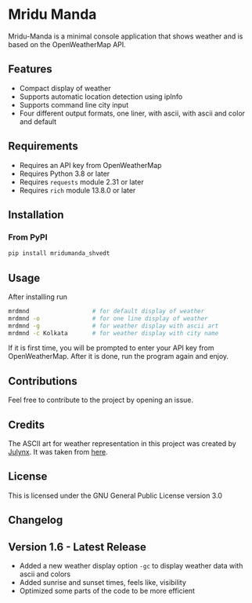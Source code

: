 # Mridu Manda

Mridu-Manda is a minimal console application that shows weather and is based on the OpenWeatherMap API.

## Features

- Compact display of weather
- Supports automatic location detection using ipInfo
- Supports command line city input
- Four different output formats, one liner, with ascii, with ascii and color and default

## Requirements

- Requires an API key from OpenWeatherMap
- Requires Python 3.8 or later
- Requires `requests` module 2.31 or later
- Requires `rich` module 13.8.0 or later

## Installation

### From PyPI

```bash
pip install mridumanda_shvedt
```

## Usage

After installing run

```bash
mrdmnd                  # for default display of weather
mrdmnd -o               # for one line display of weather
mrdmnd -g               # for weather display with ascii art
mrdmnd -c Kolkata       # for weather display with city name 
```

If it is first time, you will be prompted to enter your API key from OpenWeatherMap. After it is done, run the program again and enjoy.

## Contributions

Feel free to contribute to the project by opening an issue.

## Credits

The ASCII art for weather representation in this project was created by [Julynx](https://github.com/Julynx). It was taken from [here](https://github.com/Julynx/wthr).


## License

This is licensed under the GNU General Public License version 3.0

## Changelog

## Version 1.6 - Latest Release

- Added a new weather display option `-gc` to display weather data with ascii and colors
- Added sunrise and sunset times, feels like, visibility
- Optimized some parts of the code to be more efficient